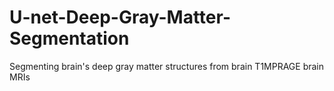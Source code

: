 # U-net-Deep-Gray-Matter-Segmentation
Segmenting brain's deep gray matter structures from brain T1MPRAGE brain MRIs
